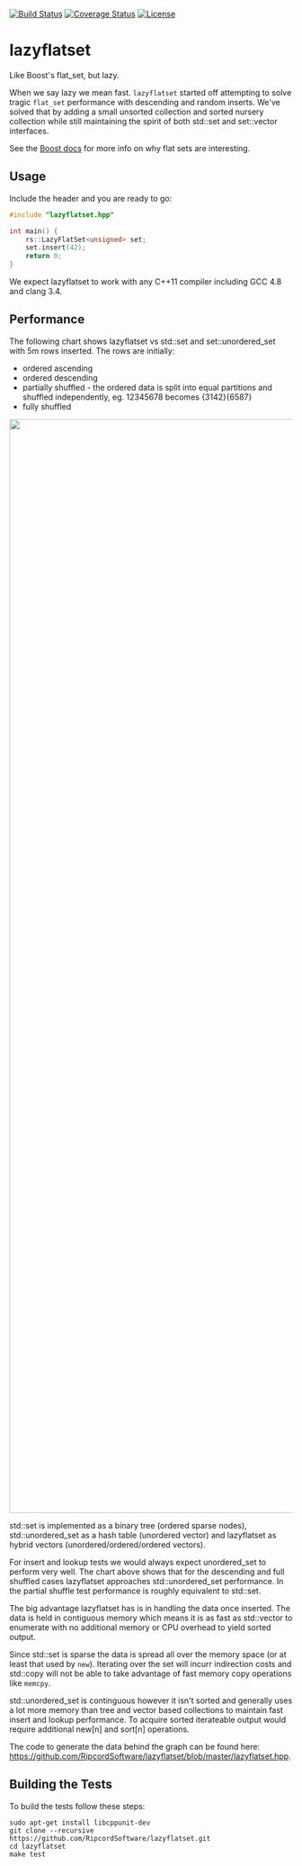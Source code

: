 [![Build Status](https://travis-ci.org/RipcordSoftware/lazyflatset.svg)](https://travis-ci.org/RipcordSoftware/lazyflatset)
[![Coverage Status](https://coveralls.io/repos/RipcordSoftware/lazyflatset/badge.svg)](https://coveralls.io/r/RipcordSoftware/lazyflatset)
[![License](http://img.shields.io/:license-mit-blue.svg)](http://doge.mit-license.org)

# lazyflatset
Like Boost's flat_set, but lazy. 

When we say lazy we mean fast. `lazyflatset` started off attempting to solve tragic `flat_set` performance with descending and random inserts. We've solved that by adding a small unsorted collection and sorted nursery collection while still maintaining the spirit of both std::set and set::vector interfaces.

See the [Boost docs](http://www.boost.org/doc/libs/1_58_0/doc/html/container/non_standard_containers.html#container.non_standard_containers.flat_xxx) for more info on why flat sets are interesting.

## Usage
Include the header and you are ready to go:

```C++
#include "lazyflatset.hpp"

int main() {
    rs::LazyFlatSet<unsigned> set;
    set.insert(42);
    return 0;
}
```

We expect lazyflatset to work with any C++11 compiler including GCC 4.8 and clang 3.4.

## Performance

The following chart shows lazyflatset vs std::set and set::unordered_set with 5m rows inserted. The rows are initially:
* ordered ascending
* ordered descending
* partially shuffled - the ordered data is split into equal partitions and shuffled independently, eg. 12345678 becomes {3142}{6587}
* fully shuffled

<div>
    <a href="https://plot.ly/~craigminihan/71/" target="_blank" title="std::set, std::unordered_set vs rs::lazyflatset(128, 32768) - 5m rows - Debian 8.1 - i7-4820k" style="display: block; text-align: center;"><img src="https://plot.ly/~craigminihan/71.png" alt="std::set, std::unordered_set vs rs::lazyflatset(128, 32768) - 5m rows - Debian 8.1 - i7-4820k" style="max-width: 100%;width: 1944px;"  width="1944" onerror="this.onerror=null;this.src='https://plot.ly/404.png';" /></a>
    <script data-plotly="craigminihan:71" src="https://plot.ly/embed.js" async></script>
</div>

std::set is implemented as a binary tree (ordered sparse nodes), std::unordered_set as a hash table (unordered vector) and lazyflatset as hybrid vectors (unordered/ordered/ordered vectors).

For insert and lookup tests we would always expect unordered_set to perform very well. The chart above shows that for the descending and full shuffled cases lazyflatset approaches std::unordered_set performance. In the partial shuffle test performance is roughly equivalent to std::set.

The big advantage lazyflatset has is in handling the data once inserted. The data is held in contiguous memory which means it is as fast as std::vector to enumerate with no additional memory or CPU overhead to yield sorted output. 

Since std::set is sparse the data is spread all over the memory space (or at least that used by `new`). Iterating over the set will incurr indirection costs and std::copy will not be able to take advantage of fast memory copy operations like `memcpy`.

std::unordered_set is continguous however it isn't sorted and generally uses a lot more memory than tree and vector based collections to maintain fast insert and lookup performance. To acquire sorted iterateable output would require additional new[n] and sort[n] operations.

The code to generate the data behind the graph can be found here: https://github.com/RipcordSoftware/lazyflatset/blob/master/lazyflatset.hpp.

## Building the Tests
To build the tests follow these steps:
```shell
sudo apt-get install libcppunit-dev
git clone --recursive https://github.com/RipcordSoftware/lazyflatset.git
cd lazyflatset
make test
```
